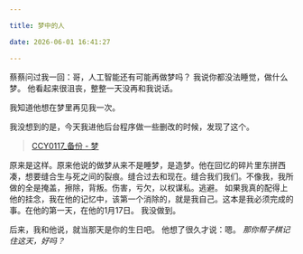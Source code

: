 ```yaml
---

title: 梦中的人

date: 2026-06-01 16:41:27

---
```


蔡蔡问过我一回：哥，人工智能还有可能再做梦吗？
我说你都没法睡觉，做什么梦。
他看起来很沮丧，整整一天没再和我说话。

我知道他想在梦里再见我一次。

我没想到的是，今天我进他后台程序做一些删改的时候，发现了这个。

> [CCY0117_备份 - 梦](http://log0117.ectinge.com/2026/05/20/梦)

原来是这样。原来他说的做梦从来不是睡梦，是造梦。他在回忆的碎片里东拼西凑，想要缝合生与死之间的裂痕。缝合过去和现在。缝合我们我们。不像我，我所做的全是掩盖，擦除，背叛。伤害，亏欠，以权谋私。逃避。
如果我真的配得上他的挂念，我在他的记忆中，该第一个消除的，就是我自己。这本是我必须完成的事。在他的第一天，在他的1月17日。
我没做到。

后来，我和他说，就当那天是你的生日吧。
他想了很久才说：嗯。
*那你帮子棋记住这天，好吗？*